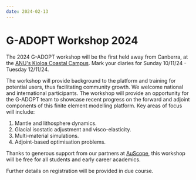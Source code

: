 ```yaml
---
date: 2024-02-13
---
```


# G-ADOPT Workshop 2024

The 2024 G-ADOPT workshop will be the first held away from Canberra, at the [ANU's Kioloa Coastal Campus](https://www.anu.edu.au/about/campuses-facilities/kioloa-coastal-campus). Mark your diaries for Sunday 10/11/24 - Tuesday 12/11/24. 

The workshop will provide background to the platform and training for potential users, thus facilitating community growth. We welcome national and international participants. The workshop will provide an opportunity for the G-ADOPT team to showcase recent progress on the forward and adjoint components of this finite element modelling platform. Key areas of focus will include:

1. Mantle and lithosphere dynamics.
2. Glacial isostatic adjustment and visco-elasticity.
3. Multi-material simulations.
4. Adjoint-based optimisation problems.

Thanks to generous support from our partners at [AuScope](https://www.auscope.org.au/), this workshop will be free for all students and early career academics.

Further details on registration will be provided in due course. 